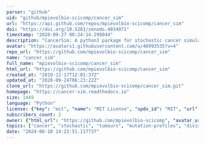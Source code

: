 ```yaml
---
parser: "github"
uid: "github/mpievolbio-scicomp/cancer_sim"
url: "https://api.github.com/repos/mpievolbio-scicomp/cancer_sim"
doi: "https://doi.org/10.5281/zenodo.4034071"
timestamp: "2020-09-27 00:24:14.298044"
description: "CancerSim: A python3 package for stochastic cancer simulation in 2D."
avatar: "https://avatars1.githubusercontent.com/u/48993535?v=4"
repo_url: "https://github.com/mpievolbio-scicomp/cancer_sim"
name: "cancer_sim"
full_name: "mpievolbio-scicomp/cancer_sim"
html_url: "https://github.com/mpievolbio-scicomp/cancer_sim"
created_at: "2019-12-17T12:01:37Z"
updated_at: "2020-09-24T06:23:22Z"
clone_url: "https://github.com/mpievolbio-scicomp/cancer_sim.git"
homepage: "https://cancer-sim.readthedocs.io"
size: 1449
language: "Python"
license: {"key": "mit", "name": "MIT License", "spdx_id": "MIT", "url": "https://api.github.com/licenses/mit", "node_id": "MDc6TGljZW5zZTEz"}
subscribers_count: 2
owner: {"html_url": "https://github.com/mpievolbio-scicomp", "avatar_url": "https://avatars1.githubusercontent.com/u/48993535?v=4", "login": "mpievolbio-scicomp", "type": "Organization"}
topics: ["cancer", "stochastic", "tumours", "mutation-profiles", "division", "simulation", "sampling"]
date: "2024-08-10 14:22:51.117737"
---
```

